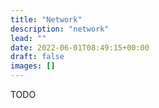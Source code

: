 ```yaml
---
title: "Network"
description: "network"
lead: ""
date: 2022-06-01T08:49:15+00:00
draft: false
images: []
---
```


TODO
